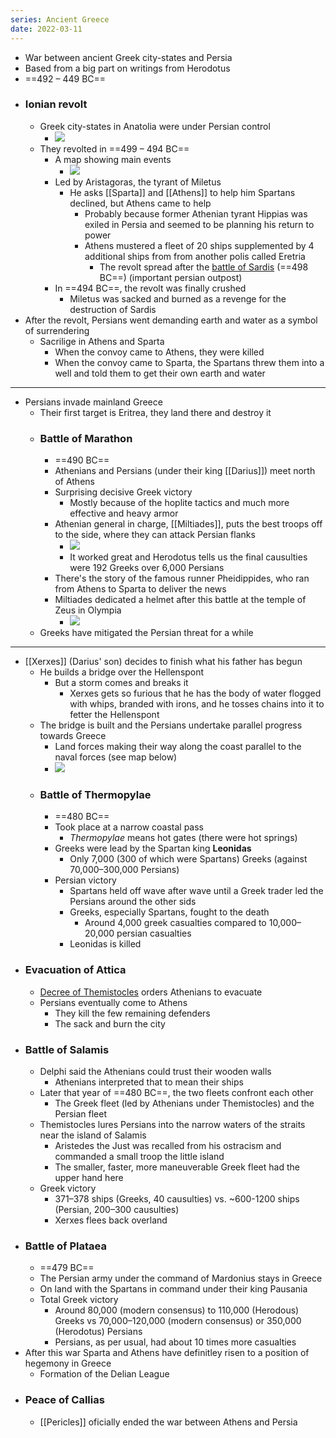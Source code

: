 ```yaml
---
series: Ancient Greece
date: 2022-03-11
---
```



- War between ancient Greek city-states and Persia
- Based from a big part on writings from Herodotus
- ==492 – 449 BC==
- ### Ionian revolt
    - Greek city-states in Anatolia were under Persian control
        - ![](https://firebasestorage.googleapis.com/v0/b/firescript-577a2.appspot.com/o/imgs%2Fapp%2FVitecek%2FEshVTiIH2T.png?alt=media&token=db84e844-8299-41e3-abff-63f48f984b54)
    - They revolted in ==499 – 494 BC==
        - A map showing main events
            - ![](https://upload.wikimedia.org/wikipedia/commons/thumb/c/c8/Ionian_Revolt_Campaign_Map.png/1024px-Ionian_Revolt_Campaign_Map.png)
        - Led by Aristagoras, the tyrant of Miletus
            - He asks [[Sparta]] and [[Athens]] to help him Spartans declined, but Athens came to help
                - Probably because former Athenian tyrant Hippias was exiled in Persia and seemed to be planning his return to power
                - Athens mustered a fleet of 20 ships supplemented by 4 additional ships from from another polis called Eretria
                    - The revolt spread after the [battle of Sardis](http://www.historyofwar.org/articles/battles_sardis_498.html) (==498 BC==) (important persian outpost)
        - In ==494 BC==, the revolt was finally crushed
            - Miletus was sacked and burned as a revenge for the destruction of Sardis 
- After the revolt, Persians went demanding earth and water as a symbol of surrendering
    - Sacrilige in Athens and Sparta
        - When the convoy came to Athens, they were killed
        - When the convoy came to Sparta, the Spartans threw them into a well and told them to get their own earth and water
---
- Persians invade mainland Greece
    - Their first target is Eritrea, they land there and destroy it
    - ### Battle of Marathon
        - ==490 BC==
        - Athenians and Persians (under their king [[Darius]]) meet north of Athens
        - Surprising decisive Greek victory
            - Mostly because of the hoplite tactics and much more effective and heavy armor
        - Athenian general in charge, [[Miltiades]], puts the best troops off to the side, where they can attack Persian flanks
            - ![](https://firebasestorage.googleapis.com/v0/b/firescript-577a2.appspot.com/o/imgs%2Fapp%2FVitecek%2F5TLs3rpIea.webp?alt=media&token=042f08d3-c86d-4fc1-9e8e-8cd111878327)
            - It worked great and Herodotus tells us the final causulties were 192 Greeks over 6,000 Persians
        - There's the story of the famous runner Pheidippides, who ran from Athens to Sparta to deliver the news
        - Miltiades dedicated a helmet after this battle at the temple of Zeus in Olympia
            - ![](https://firebasestorage.googleapis.com/v0/b/firescript-577a2.appspot.com/o/imgs%2Fapp%2FVitecek%2F7iWyzmdVzH.png?alt=media&token=e6db4764-c1a0-4590-8bdc-082291fde09e)
    - Greeks have mitigated the Persian threat for a while
---
- [[Xerxes]] (Darius' son) decides to finish what his father has begun
    - He builds a bridge over the Hellenspont
        - But a storm comes and breaks it
            - Xerxes gets so furious that he has the body of water flogged with whips, branded with irons, and he tosses chains into it to fetter the Hellenspont
    - The bridge is built and the Persians undertake parallel progress towards Greece
        - Land forces making their way along the coast parallel to the naval forces (see map below)
        - ![](https://firebasestorage.googleapis.com/v0/b/firescript-577a2.appspot.com/o/imgs%2Fapp%2FVitecek%2FVKP0SDCkvm.png?alt=media&token=68f85758-f517-41d3-a587-a7822f24910b)
    - ### Battle of Thermopylae
        - ==480 BC==
        - Took place at a narrow coastal pass 
            - _Thermopylae_ means hot gates (there were hot springs)
        - Greeks were lead by the Spartan king **Leonidas**
            - Only 7,000 (300 of which were Spartans) Greeks (against 70,000–300,000 Persians)
        - Persian victory
        	- Spartans held off wave after wave until a Greek trader led the Persians around the other sids
            - Greeks, especially Spartans, fought to the death
				- Around 4,000 greek casualties compared to 10,000–20,000 persian casualties
			- Leonidas is killed
- ### Evacuation of Attica
    - [Decree of Themistocles](https://en.wikipedia.org/wiki/Decree_of_Themistocles) orders Athenians to evacuate
    - Persians eventually come to Athens
        - They kill the few remaining defenders
        - The sack and burn the city
- ### Battle of Salamis
     - Delphi said the Athenians could trust their wooden walls
		 - Athenians interpreted that to mean their ships 
    - Later that year of ==480 BC==, the two fleets confront each other
        - The Greek fleet (led by Athenians under Themistocles) and the Persian fleet
    - Themistocles lures Persians into the narrow waters of the straits near the island of Salamis
        - Aristedes the Just was recalled from his ostracism and commanded a small troop the little island
        - The smaller, faster, more maneuverable Greek fleet had the upper hand here
    - Greek victory
        - 371–378 ships (Greeks, 40 causulties) vs. ~600-1200 ships (Persian, 200–300 causulties)
        - Xerxes flees back overland
- ### Battle of Plataea
	- ==479 BC==
    - The Persian army under the command of Mardonius stays in Greece
    - On land with the Spartans in command under their king Pausania
    - Total Greek victory
		- Around 80,000 (modern consensus) to 110,000 (Herodous) Greeks vs 70,000–120,000 (modern consensus) or 350,000 (Herodotus) Persians
		- Persians, as per usual, had about 10 times more casualties
- After this war Sparta and Athens have definitley risen to a position of hegemony in Greece
    - Formation of the Delian League
- ### Peace of Callias
    - [[Pericles]] oficially ended the war between Athens and Persia
